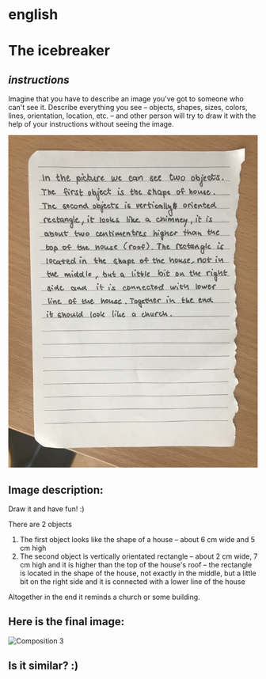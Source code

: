 # english
# The icebreaker
## _instructions_
Imagine that you have to describe an image you've got to someone who can't see it. Describe everything you see – objects, shapes, sizes, colors, lines, orientation, location, etc. – and other person will try to draw it with the help of your instructions without seeing the image.

![Composition 1](img/2F34ADF0-27EC-455D-8DC3-DE4429F7A6B1.jpeg)

## Image description:
Draw it and have fun! :)

There are 2 objects
1. The first object looks like the shape of a house
– about 6 cm wide and 5 cm high 
2. The second object is vertically orientated rectangle
– about 2 cm wide, 7 cm high and it is higher than the top of the house's roof
– the rectangle is located in the shape of the house, not exactly in the middle, but a little bit on the right side and it is connected with a lower line of the house

Altogether in the end it reminds a church or some building.

## Here is the final image:
![Composition 3](https://jgagne.github.io/ajovt3-zs21-vskk/img/00-composition/03-comp.png)

## Is it similar? :)
